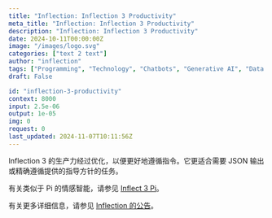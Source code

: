 ```yaml
---
title: "Inflection: Inflection 3 Productivity"
meta_title: "Inflection: Inflection 3 Productivity"
description: "Inflection: Inflection 3 Productivity"
date: 2024-10-11T00:00:00Z
image: "/images/logo.svg"
categories: ["text 2 text"]
author: "inflection"
tags: ["Programming", "Technology", "Chatbots", "Generative AI", "Data Science"]
draft: False

id: "inflection-3-productivity"
context: 8000
input: 2.5e-06
output: 1e-05
img: 0
request: 0
last_updated: 2024-11-07T10:11:56Z
---
```


Inflection 3 的生产力经过优化，以便更好地遵循指令。它更适合需要 JSON 输出或精确遵循提供的指导方针的任务。

有关类似于 Pi 的情感智能，请参见 [Inflect 3 Pi](/inflection/inflection-3-pi)。

有关更多详细信息，请参见 [Inflection 的公告](https://inflection.ai/blog/enterprise)。

